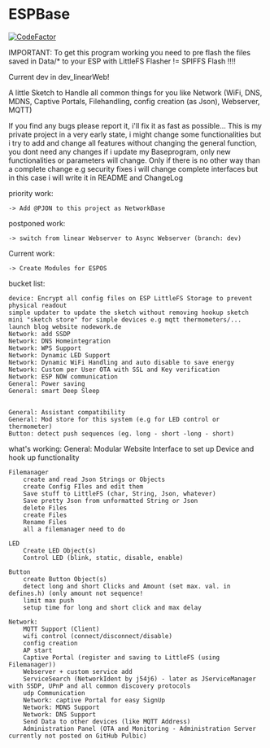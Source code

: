 # ESPBase
[![CodeFactor](https://www.codefactor.io/repository/github/j54j6/espbase/badge?s=7e40bd2d9cb851587b67c77431662160073df281)](https://www.codefactor.io/repository/github/j54j6/espbase)



IMPORTANT: To get this program working you need to pre flash the files saved in Data/* to your ESP with LittleFS Flasher != SPIFFS Flash !!!!

Current dev in dev_linearWeb!

A little Sketch to Handle all common things for you like Network (WiFi, DNS, MDNS, Captive Portals, Filehandling, config creation (as Json), Webserver, MQTT)

If you find any bugs please report it, i'll fix it as fast as possible... This is my private project in a very early state, i might change some functionalities but i try to add and change all features without changing the general function, you dont need any changes if i update my Baseprogram, only new functionalities or parameters will change. Only if there is no other way than a complete change e.g security fixes i will change complete interfaces but in this case i will write it in README and ChangeLog

priority work:

    -> Add @PJON to this project as NetworkBase

postponed work:

    -> switch from linear Webserver to Async Webserver (branch: dev)
    
Current work:

    -> Create Modules for ESPOS

bucket list:

    device: Encrypt all config files on ESP LittleFS Storage to prevent physical readout
    simple updater to update the sketch without removing hookup sketch
    mini "sketch store" for simple devices e.g mqtt thermometers/...
    launch blog website nodework.de
    Network: add SSDP
    Network: DNS Homeintegration
    Network: WPS Support
    Network: Dynamic LED Support
    Network: Dynamic WiFi Handling and auto disable to save energy
    Network: Custom per User OTA with SSL and Key verification
    Network: ESP NOW communication
    General: Power saving
    General: smart Deep Sleep

    
    General: Assistant compatibility
    General: Mod store for this system (e.g for LED control or thermometer)
    Button: detect push sequences (eg. long - short -long - short)

what's working:
    General:
        Modular Website Interface to set up Device and hook up functionality
        
    Filemanager
        create and read Json Strings or Objects
        create Config FIles and edit them
        Save stuff to LittleFS (char, String, Json, whatever)
        Save pretty Json from unformatted String or Json
        delete Files
        create Files
        Rename Files
        all a filemanager need to do

    LED
        Create LED Object(s)
        Control LED (blink, static, disable, enable)

    Button
        create Button Object(s)
        detect long and short Clicks and Amount (set max. val. in defines.h) (only amount not sequence!
        limit max push
        setup time for long and short click and max delay

    Network:
        MQTT Support (Client)
        wifi control (connect/disconnect/disable)
        config creation
        AP start
        Captive Portal (register and saving to LittleFS (using Filemanager))
        Webserver + custom service add
        ServiceSearch (NetworkIdent by j54j6) - later as JServiceManager with SSDP, UPnP and all common discovery protocols
        udp Communication
        Network: captive Portal for easy SignUp
        Network: MDNS Support
        Network: DNS Support
        Send Data to other devices (like MQTT Address)
        Administration Panel (OTA and Monitoring - Administration Server currently not posted on GitHub Pulbic)
    

